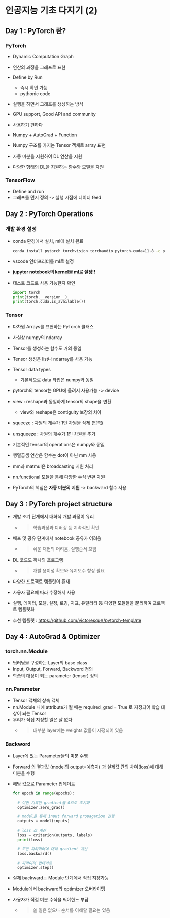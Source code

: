 # 인공지능 기초 다지기 (2)

## Day 1 : PyTorch 란?

### PyTorch  
- Dynamic Computation Graph
- 연산의 과정을 그래프로 표현
- Define by Run
  - 즉시 확인 가능
  - pythonic code
- 실행을 하면서 그래프를 생성하는 방식
- GPU support, Good API and community
- 사용하기 편하다

- Numpy + AutoGrad + Function
- Numpy 구조를 가지는 Tensor 객체로 array 표현
- 자동 미분을 지원하여 DL 연산을 지원
- 다양한 형태의 DL을 지원하는 함수와 모델을 지원

### TensorFlow  
- Define and run
- 그래프를 먼저 정의 -> 실행 시점에 데이터 feed

## Day 2 : PyTorch Operations

### 개발 환경 설정

- conda 환경에서 설치, ml에 설치 완료

  ```bash
  conda install pytorch torchvision torchaudio pytorch-cuda=11.8 -c pytorch -c nvidia
  ```

- vscode 인터프리터를 ml로 설정
- **jupyter notebook의 kernel을 ml로 설정!!**

- 테스트 코드로 사용 가능한지 확인

  ```python
  import torch
  print(torch.__version__)
  print(torch.cuda.is_available())
  ```

### Tensor

- 다차원 Arrays를 표현하는 PyTorch 클래스
- 사실상 numpy의 ndarray
- Tensor를 생성하는 함수도 거의 동일

- Tensor 생성은 list나 ndarray를 사용 가능

- Tensor data types
  - 기본적으로 data 타입은 numpy와 동일

- pytorch의 tensor는 GPU에 올려서 사용가능 -> device

- view : reshape과 동일하게 tensor의 shape을 변환
  - view와 reshape은 contiguity 보장의 차이
- squeeze : 차원의 개수가 1인 차원을 삭제 (압축)
- unsqueeze : 차원의 개수가 1인 차원을 추가

- 기본적인 tensor의 operations은 numpy와 동일
- 행렬곱셈 연산은 함수는 dot이 아닌 mm 사용
- mm과 matmul은 broadcasting 지원 처리

- nn.functional 모듈을 통해 다양한 수식 변환 지원
- PyTorch의 핵심은 **자동 미분의 지원** -> backward 함수 사용

## Day 3 : PyTorch project structure

- 개발 초기 단계에서 대화식 개발 과정이 유리
  - > 학습과정과 디버깅 등 지속적인 확인
- 배포 및 공유 단계에서 notebook 공유가 어려움
  - > 쉬운 재현의 어려움, 실행순서 꼬임
- DL 코드도 하나의 프로그램
  - > 개발 용이성 확보와 유지보수 향상 필요

- 다양한 프로젝트 템플릿이 존재
- 사용자 필요에 따라 수정해서 사용
- 실행, 데이터, 모델, 설정, 로깅, 지표, 유틸리티 등 다양한 모듈들을 분리하여 프로젝트 템플릿화

- 추천 템플릿 : https://github.com/victoresque/pytorch-template

## Day 4 : AutoGrad & Optimizer

### torch.nn.Module

- 딥러닝을 구성하는 Layer의 base class
- Input, Output, Forward, Backword 정의
- 학습의 대상이 되는 parameter (tensor) 정의

### nn.Parameter

- Tensor 객체의 상속 객체
- nn.Module 내에 attribute가 될 때는 required_grad = True 로 지정되어 학습 대상이 되는 Tensor
- 우리가 직접 지정할 일은 잘 없다
  - > 대부분 layer에는 weights 값들이 지정되어 있음

### Backword

- Layer에 있는 Parameter들의 미분 수행
- Forward 의 결과값 (model의 output=예측지) 과 실제값 간의 차이(loss)에 대해 미분을 수행
- 해당 값으로 Parameter 업데이트

  ```python
  for epoch in range(epochs):

    # 이전 기록된 gradient를 0으로 초기화
    optimizer.zero_grad()

    # model을 통해 input forward propagation 진행
    outputs = model(inputs)

    # loss 값 계산
    loss = criterion(outputs, labels)
    print(loss)

    # 모든 파라미터에 대해 gradient 계산
    loss.backward()

    # 파라미터 업데이트
    optimizer.step()
  ```

- 실제 backward는 Module 단계에서 직접 지정가능
- Module에서 backward와 optimizer 오버라이딩
- 사용자가 직접 미분 수식을 써야한느 부담
  - > 쓸 일은 없으나 순서를 이해할 필요는 있음

